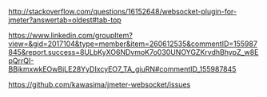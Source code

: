 http://stackoverflow.com/questions/16152648/websocket-plugin-for-jmeter?answertab=oldest#tab-top

https://www.linkedin.com/groupItem?view=&gid=2017104&type=member&item=260612535&commentID=155987845&report.success=8ULbKyXO6NDvmoK7o030UNOYGZKrvdhBhypZ_w8EpQrrQI-BBjkmxwkEOwBjLE28YyDIxcyEO7_TA_giuRN#commentID_155987845

https://github.com/kawasima/jmeter-websocket/issues